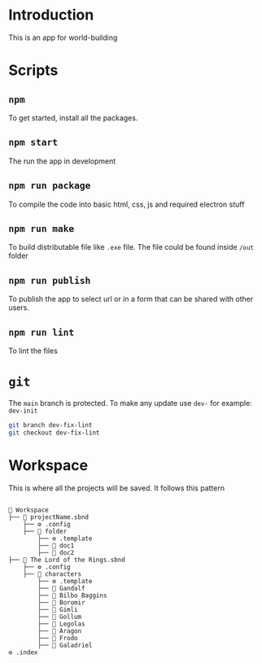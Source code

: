 # Introduction
This is an app for world-building

# Scripts

## ```npm```

To get started, install all the packages.

## ```npm start```

The run the app in development

## ```npm run package```

To compile the code into basic html, css, js and required electron stuff

## ```npm run make```
To build distributable file like `.exe` file. The file could be found inside `/out` folder

## ```npm run publish```

To publish the app to select url or in a form that can be shared with other users.

## ```npm run lint```

To lint the files

# ```git```
The `main` branch is protected. To make any update use `dev-` for example: `dev-init`

```sh
git branch dev-fix-lint
git checkout dev-fix-lint
```

# Workspace
This is where all the projects will be saved. It follows this pattern

```

📁 Workspace
├── 📁 projectName.sbnd
    ├── ⚙️ .config
    ├── 📁 folder
        ├── ⚙️ .template
        ├── 📄 doc1
        ├── 📄 doc2
├── 📁 The Lord of the Rings.sbnd
    ├── ⚙️ .config
    ├── 📁 characters
        ├── ⚙️ .template
        ├── 📄 Gandalf
        ├── 📄 Bilbo Baggins
        ├── 📄 Boromir
        ├── 📄 Gimli
        ├── 📄 Gollum
        ├── 📄 Legolas
        ├── 📄 Aragon
        ├── 📄 Frodo
        ├── 📄 Galadriel
⚙️ .index
```